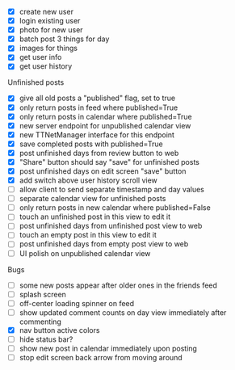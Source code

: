 - [x] create new user
- [x] login existing user
- [x] photo for new user
- [x] batch post 3 things for day
- [x] images for things
- [x] get user info
- [x] get user history

Unfinished posts
- [x] give all old posts a "published" flag, set to true
- [x] only return posts in feed where published=True
- [x] only return posts in calendar where published=True
- [x] new server endpoint for unpublished calendar view
- [x] new TTNetManager interface for this endpoint
- [x] save completed posts with published=True
- [x] post unfinished days from review button to web
- [x] "Share" button should say "save" for unfinished posts
- [x] post unfinished days on edit screen "save" button
- [x] add switch above user history scroll view
- [ ] allow client to send separate timestamp and day values
- [ ] separate calendar view for unfinished posts
- [ ] only return posts in new calendar where published=False
- [ ] touch an unfinished post in this view to edit it
- [ ] post unfinished days from unfinished post view to web
- [ ] touch an empty post in this view to edit it
- [ ] post unfinished days from empty post view to web
- [ ] UI polish on unpublished calendar view

Bugs
- [ ] some new posts appear after older ones in the friends feed
- [ ] splash screen
- [ ] off-center loading spinner on feed
- [ ] show updated comment counts on day view immediately after commenting
- [x] nav button active colors
- [ ] hide status bar?
- [ ] show new post in calendar immediately upon posting
- [ ] stop edit screen back arrow from moving around

